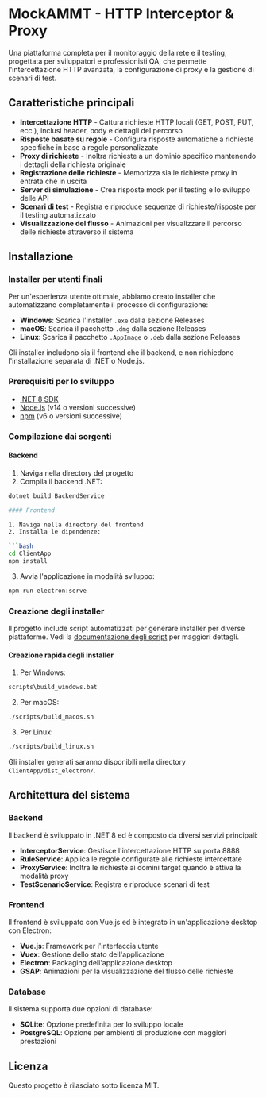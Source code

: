 # MockAMMT - HTTP Interceptor & Proxy

Una piattaforma completa per il monitoraggio della rete e il testing, progettata per sviluppatori e professionisti QA, che permette l'intercettazione HTTP avanzata, la configurazione di proxy e la gestione di scenari di test.

## Caratteristiche principali

- **Intercettazione HTTP** - Cattura richieste HTTP locali (GET, POST, PUT, ecc.), inclusi header, body e dettagli del percorso
- **Risposte basate su regole** - Configura risposte automatiche a richieste specifiche in base a regole personalizzate
- **Proxy di richieste** - Inoltra richieste a un dominio specifico mantenendo i dettagli della richiesta originale
- **Registrazione delle richieste** - Memorizza sia le richieste proxy in entrata che in uscita
- **Server di simulazione** - Crea risposte mock per il testing e lo sviluppo delle API
- **Scenari di test** - Registra e riproduce sequenze di richieste/risposte per il testing automatizzato
- **Visualizzazione del flusso** - Animazioni per visualizzare il percorso delle richieste attraverso il sistema

## Installazione

### Installer per utenti finali

Per un'esperienza utente ottimale, abbiamo creato installer che automatizzano completamente il processo di configurazione:

- **Windows**: Scarica l'installer `.exe` dalla sezione Releases
- **macOS**: Scarica il pacchetto `.dmg` dalla sezione Releases
- **Linux**: Scarica il pacchetto `.AppImage` o `.deb` dalla sezione Releases

Gli installer includono sia il frontend che il backend, e non richiedono l'installazione separata di .NET o Node.js.

### Prerequisiti per lo sviluppo

- [.NET 8 SDK](https://dotnet.microsoft.com/download/dotnet/8.0)
- [Node.js](https://nodejs.org/) (v14 o versioni successive)
- [npm](https://www.npmjs.com/get-npm) (v6 o versioni successive)

### Compilazione dai sorgenti

#### Backend

1. Naviga nella directory del progetto
2. Compila il backend .NET:

```bash
dotnet build BackendService

#### Frontend

1. Naviga nella directory del frontend
2. Installa le dipendenze:

```bash
cd ClientApp
npm install
```

3. Avvia l'applicazione in modalità sviluppo:

```bash
npm run electron:serve
```

### Creazione degli installer

Il progetto include script automatizzati per generare installer per diverse piattaforme. Vedi la [documentazione degli script](scripts/README.md) per maggiori dettagli.

#### Creazione rapida degli installer

1. Per Windows:

```bash
scripts\build_windows.bat
```

2. Per macOS:

```bash
./scripts/build_macos.sh
```

3. Per Linux:

```bash
./scripts/build_linux.sh
```

Gli installer generati saranno disponibili nella directory `ClientApp/dist_electron/`.

## Architettura del sistema

### Backend

Il backend è sviluppato in .NET 8 ed è composto da diversi servizi principali:

- **InterceptorService**: Gestisce l'intercettazione HTTP su porta 8888
- **RuleService**: Applica le regole configurate alle richieste intercettate
- **ProxyService**: Inoltra le richieste ai domini target quando è attiva la modalità proxy
- **TestScenarioService**: Registra e riproduce scenari di test

### Frontend

Il frontend è sviluppato con Vue.js ed è integrato in un'applicazione desktop con Electron:

- **Vue.js**: Framework per l'interfaccia utente
- **Vuex**: Gestione dello stato dell'applicazione
- **Electron**: Packaging dell'applicazione desktop
- **GSAP**: Animazioni per la visualizzazione del flusso delle richieste

### Database

Il sistema supporta due opzioni di database:

- **SQLite**: Opzione predefinita per lo sviluppo locale
- **PostgreSQL**: Opzione per ambienti di produzione con maggiori prestazioni

## Licenza

Questo progetto è rilasciato sotto licenza MIT.
